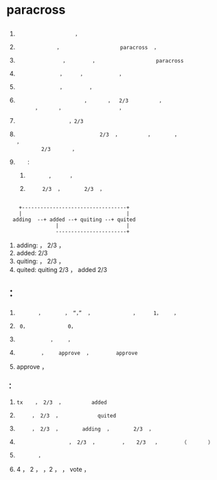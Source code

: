 # paracross           

##   
 1.                        ，             
 1.                  ，                   paracross  ，       
 1.                    ，        ，                   paracross  
 1.                   ，     ，           ，         
 1.                   ，        ，            
 1.                           ，      ，  2/3          ，
              ，      ，                  ，     
 1.                      ，2/3        
 1.                                2/3  ，         ，       ，             ，
                2/3       ，        
 1.        ：
    1.            ,      ，       
    1.          2/3  ，       2/3  ，          
    
##     
```
    +----------------------------------+
    |                                  |
  adding  --+ added --+ quiting --+ quited
                |                      |
                -----------------------+
``` 
  1. adding:           ，     2/3        ，          
  1. added:                 2/3     
  1. quiting:                ，    2/3        ，          
  1. quited:      quiting              2/3    ， added               2/3         
  
##     ：
###        
 1.            ，       ， “，”  ，             ，     1，    ，   
 1.      0，             0，      
 1.                ，    ，   
 1.             ，    approve  ，        approve   
 1. approve  ，              
 
###       ： 
 1.     tx    ， 2/3  ，         added  
 1.          ， 2/3  ，            quited  
 1.          ， 2/3  ，       adding  ，       2/3  ，     
 1.                      ， 2/3  ，        ，   2/3   ，       （       ）
 1.            ，            
 1.  4   ，  2          ，    ，2        ，       ，    vote   ，                      